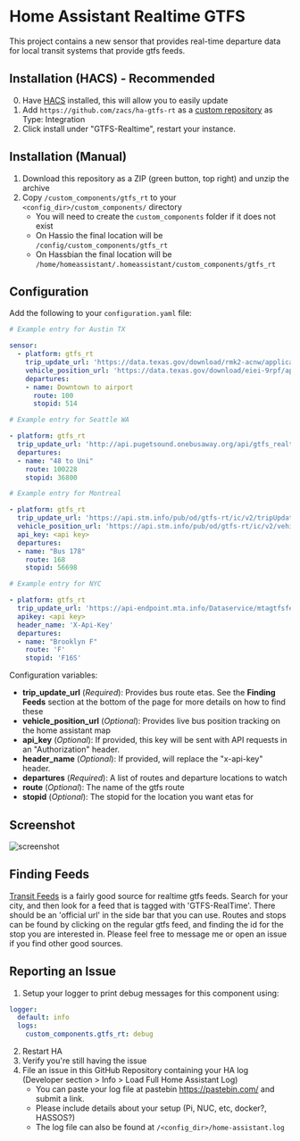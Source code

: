 # Home Assistant Realtime GTFS

This project contains a new sensor that provides real-time departure data for
local transit systems that provide gtfs feeds.

## Installation (HACS) - Recommended
0. Have [HACS](https://custom-components.github.io/hacs/installation/manual/) installed, this will allow you to easily update
1. Add `https://github.com/zacs/ha-gtfs-rt` as a [custom repository](https://custom-components.github.io/hacs/usage/settings/#add-custom-repositories) as Type: Integration
2. Click install under "GTFS-Realtime", restart your instance.

## Installation (Manual)
1. Download this repository as a ZIP (green button, top right) and unzip the archive
2. Copy `/custom_components/gtfs_rt` to your `<config_dir>/custom_components/` directory
   * You will need to create the `custom_components` folder if it does not exist
   * On Hassio the final location will be `/config/custom_components/gtfs_rt`
   * On Hassbian the final location will be `/home/homeassistant/.homeassistant/custom_components/gtfs_rt`

## Configuration

Add the following to your `configuration.yaml` file:

```yaml
# Example entry for Austin TX

sensor:
  - platform: gtfs_rt
    trip_update_url: 'https://data.texas.gov/download/rmk2-acnw/application%2foctet-stream'
    vehicle_position_url: 'https://data.texas.gov/download/eiei-9rpf/application%2Foctet-stream'
    departures:
    - name: Downtown to airport
      route: 100
      stopid: 514
```

```yaml
# Example entry for Seattle WA

- platform: gtfs_rt
  trip_update_url: 'http://api.pugetsound.onebusaway.org/api/gtfs_realtime/trip-updates-for-agency/1.pb?key=TEST'
  departures:
  - name: "48 to Uni"
    route: 100228
    stopid: 36800
```

```yaml
# Example entry for Montreal

- platform: gtfs_rt
  trip_update_url: 'https://api.stm.info/pub/od/gtfs-rt/ic/v2/tripUpdates'
  vehicle_position_url: 'https://api.stm.info/pub/od/gtfs-rt/ic/v2/vehiclePositions'
  api_key: <api key>
  departures:
  - name: "Bus 178"
    route: 168
    stopid: 56698 
```

```yaml
# Example entry for NYC

- platform: gtfs_rt
  trip_update_url: 'https://api-endpoint.mta.info/Dataservice/mtagtfsfeeds/nyct%2Fgtfs-bdfm'
  apikey: <api key>
  header_name: 'X-Api-Key'
  departures:
  - name: "Brooklyn F"
    route: 'F'
    stopid: 'F16S'
```

Configuration variables:

- **trip_update_url** (*Required*): Provides bus route etas. See the **Finding Feeds** section at the bottom of the page for more details on how to find these
- **vehicle_position_url** (*Optional*): Provides live bus position tracking on the home assistant map
- **api_key** (*Optional*): If provided, this key will be sent with API
requests in an "Authorization" header.
- **header_name** (*Optional*): If provided, will replace the "x-api-key" header.
- **departures** (*Required*): A list of routes and departure locations to watch
- **route** (*Optional*): The name of the gtfs route
- **stopid** (*Optional*): The stopid for the location you want etas for

## Screenshot

![screenshot](https://i.imgur.com/VMcX9aG.png)

## Finding Feeds

[Transit Feeds](https://transitfeeds.com) is a fairly good source for realtime
gtfs feeds. Search for your city, and then look for a feed that is tagged with
'GTFS-RealTime'. There should be an 'official url' in the side bar that you can
use. Routes and stops can be found by clicking on the regular gtfs feed, and
finding the id for the stop you are interested in. Please feel free to message
me or open an issue if you find other good sources.

## Reporting an Issue

1. Setup your logger to print debug messages for this component using:
```yaml
logger:
  default: info
  logs:
    custom_components.gtfs_rt: debug
```
2. Restart HA
3. Verify you're still having the issue
4. File an issue in this GitHub Repository containing your HA log (Developer section > Info > Load Full Home Assistant Log)
   * You can paste your log file at pastebin https://pastebin.com/ and submit a link.
   * Please include details about your setup (Pi, NUC, etc, docker?, HASSOS?)
   * The log file can also be found at `/<config_dir>/home-assistant.log`
